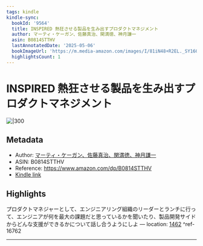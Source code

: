 ```yaml
---
tags: kindle
kindle-sync:
  bookId: '9564'
  title: INSPIRED 熱狂させる製品を生み出すプロダクトマネジメント
  author: マーティ・ケーガン、佐藤真治、関満徳、神月謙一
  asin: B0814STTHV
  lastAnnotatedDate: '2025-05-06'
  bookImageUrl: 'https://m.media-amazon.com/images/I/81iN48+R2EL._SY160.jpg'
  highlightsCount: 1
---
```


# INSPIRED 熱狂させる製品を生み出すプロダクトマネジメント
![|300](https://m.media-amazon.com/images/I/81iN48+R2EL.jpg)
## Metadata
* Author: [マーティ・ケーガン、佐藤真治、関満徳、神月謙一](https://www.amazon.comundefined)
* ASIN: B0814STTHV
* Reference: https://www.amazon.com/dp/B0814STTHV
* [Kindle link](kindle://book?action=open&asin=B0814STTHV)

## Highlights
プロダクトマネジャーとして、エンジニアリング組織のリーダーとランチに行って、エンジニアが何を最大の課題だと思っているかを聞いたり、製品開発サイドからどんな支援ができるかについて話し合うようにしよ — location: [1462](kindle://book?action=open&asin=B0814STTHV&location=1462) ^ref-16762

---
